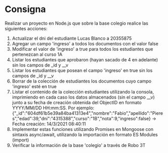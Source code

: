 # Consigna

Realizar un proyecto en Node.js que sobre la base colegio realice las siguientes acciones:
1. Actualizar el dni del estudiante Lucas Blanco a 20355875
2. Agregar un campo 'ingreso' a todos los documentos con el valor false
3. Modificar el valor de 'ingreso' a true para todos los estudiantes que pertenezcan al curso 1A
4. Listar los estudiantes que aprobaron (hayan sacado de 4 en adelante) sin los campos de _id y __v
5. Listar los estudiantes que posean el campo 'ingreso' en true sin los campos de _id y __v
6. Borrar de la colección de estudiantes los documentos cuyo campo 'ingreso' esté en true
7. Listar el contenido de la colección estudiantes utilizando la consola, imprimiendo en cada caso los datos almacenados (sin el campo __v) junto a su fecha de creación obtenida del ObjectID en formato YYYY/MM/DD HH:mm:SS. 
    Por ejemplo: 
    {"_id":"604df61b5e39a84ba41313e4","nombre":"Fabio","apellido":"Pieres","edad":39,"dni":"4315388","curso":"1B","nota":9,"ingreso":false} -> Fecha creación:  14/3/2021 08:40:11
8. Implementar estas funciones utilizando Promises en Mongoose con sintaxis async/await, utilizando la importación en formato ES Modules (import)
9. Verificar la información de la base 'colegio' a través de Robo 3T

